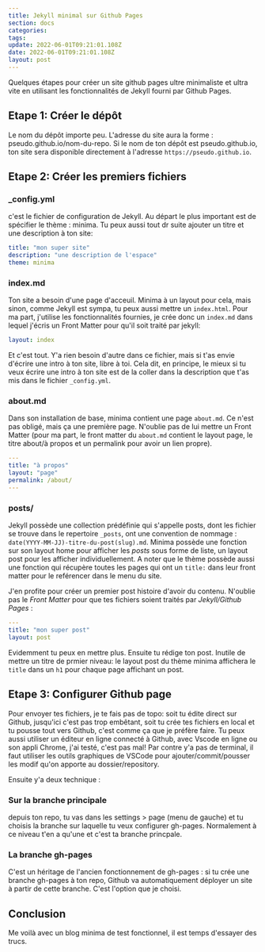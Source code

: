 ```yaml
---
title: Jekyll minimal sur Github Pages
section: docs
categories:
tags: 
update: 2022-06-01T09:21:01.108Z 
date: 2022-06-01T09:21:01.108Z
layout: post
---
```

Quelques étapes pour créer un site github pages ultre minimaliste et ultra vite en utilisant les fonctionnalités de Jekyll fourni par Github Pages.

## Etape 1: Créer le dépôt

Le nom du dépôt importe peu. L'adresse du site aura la forme : pseudo.github.io/nom-du-repo. Si le nom de ton dépôt est pseudo.github.io, ton site sera disponible directement à l'adresse `https://pseudo.github.io`.

## Etape 2: Créer les premiers fichiers

### _config.yml

c'est le fichier de configuration de Jekyll. Au départ le plus important est de spécifier le thème : minima. Tu peux aussi tout dr suite ajouter un titre et une description à ton site:

```yaml
title: "mon super site"
description: "une description de l'espace"
theme: minima
```

### index.md

Ton site a besoin d'une page d'acceuil. Minima à un layout pour cela, mais sinon, comme Jekyll est sympa, tu peux aussi mettre un `index.html`. Pour ma part, j'utilise les fonctionnalités fournies, je crée donc un `index.md` dans lequel j'écris un Front Matter pour qu'il soit traité par jekyll:

```yaml
layout: index
```

Et c'est tout. Y'a rien besoin d'autre dans ce fichier, mais si t'as envie d'écrire une intro à ton site, libre à toi. Cela dit, en principe, le mieux si tu veux écrire une intro à ton site est de la coller dans la description que t'as mis dans le fichier `_config.yml`.

### about.md

Dans son installation de base, minima contient une page `about.md`. Ce n'est pas obligé, mais ça une première page. N'oublie pas de lui mettre un Front Matter (pour ma part, le front matter du `about.md` contient le layout page, le titre about/à propos et un permalink pour avoir un lien propre).

```yaml
---
title: "à propos"
layout: "page"
permalink: /about/
---
```

### posts/

Jekyll possède une collection prédéfinie qui s'appelle posts, dont les fichier se trouve dans le repertoire `_posts`, ont une convention de nommage : `date(YYYY-MM-JJ)-titre-du-post(slug).md`. Minima possède une fonction sur son layout home pour afficher les *posts* sous forme de liste, un layout post pour les afficher individuellement. A noter que le thème possède aussi une fonction qui récupère toutes les pages qui ont un `title:` dans leur front matter pour le reférencer dans le menu du site.

J'en profite pour créer un premier post histoire d'avoir du contenu. N'oublie pas le *Front Matter* pour que tes fichiers soient traités par *Jekyll/Github Pages* :

```yaml
---
title: "mon super post"
layout: post
```

Evidemment tu peux en mettre plus. Ensuite tu rédige ton post. Inutile de mettre un titre de prmier niveau: le layout post du thème minima affichera le `title` dans un `h1` pour chaque page affichant un post.

## Etape 3: Configurer Github page

Pour envoyer tes fichiers, je te fais pas de topo: soit tu édite direct sur Github, jusqu'ici c'est pas trop embêtant, soit tu crée tes fichiers en local et tu pousse tout vers Github, c'est comme ça que je préfère faire. Tu peux aussi utiliser un éditeur en ligne connecté à Github, avec Vscode en ligne ou son appli Chrome, j'ai testé, c'est pas mal! Par contre y'a pas de terminal, il faut utiliser les outils graphiques de VSCode pour ajouter/commit/pousser les modif qu'on apporte au dossier/repository.

Ensuite y'a deux technique :

### Sur la branche principale

depuis ton repo, tu vas dans les settings > page (menu de gauche) et tu choisis la branche sur laquelle tu veux configurer gh-pages. Normalement à ce niveau t'en a qu'une et c'est ta branche princpale.

### La branche gh-pages

C'est un héritage de l'ancien fonctionnement de gh-pages : si tu crée une branche gh-pages à ton repo, Github va automatiquement déployer un site à partir de cette branche. C'est l'option que je choisi.

## Conclusion

Me voilà avec un blog minima de test fonctionnel, il est temps d'essayer des trucs.
